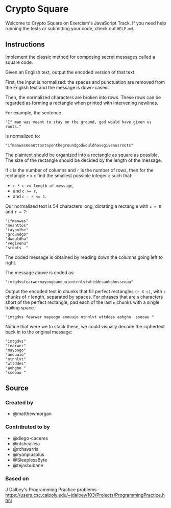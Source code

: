 # Crypto Square

Welcome to Crypto Square on Exercism's JavaScript Track.
If you need help running the tests or submitting your code, check out `HELP.md`.

## Instructions

Implement the classic method for composing secret messages called a square code.

Given an English text, output the encoded version of that text.

First, the input is normalized: the spaces and punctuation are removed from the English text and the message is down-cased.

Then, the normalized characters are broken into rows.
These rows can be regarded as forming a rectangle when printed with intervening newlines.

For example, the sentence

```text
"If man was meant to stay on the ground, god would have given us roots."
```

is normalized to:

```text
"ifmanwasmeanttostayonthegroundgodwouldhavegivenusroots"
```

The plaintext should be organized into a rectangle as square as possible.
The size of the rectangle should be decided by the length of the message.

If `c` is the number of columns and `r` is the number of rows, then for the rectangle `r` x `c` find the smallest possible integer `c` such that:

- `r * c >= length of message`,
- and `c >= r`,
- and `c - r <= 1`.

Our normalized text is 54 characters long, dictating a rectangle with `c = 8` and `r = 7`:

```text
"ifmanwas"
"meanttos"
"tayonthe"
"groundgo"
"dwouldha"
"vegivenu"
"sroots  "
```

The coded message is obtained by reading down the columns going left to right.

The message above is coded as:

```text
"imtgdvsfearwermayoogoanouuiontnnlvtwttddesaohghnsseoau"
```

Output the encoded text in chunks that fill perfect rectangles `(r X c)`, with `c` chunks of `r` length, separated by spaces.
For phrases that are `n` characters short of the perfect rectangle, pad each of the last `n` chunks with a single trailing space.

```text
"imtgdvs fearwer mayoogo anouuio ntnnlvt wttddes aohghn  sseoau "
```

Notice that were we to stack these, we could visually decode the ciphertext back in to the original message:

```text
"imtgdvs"
"fearwer"
"mayoogo"
"anouuio"
"ntnnlvt"
"wttddes"
"aohghn "
"sseoau "
```

## Source

### Created by

- @matthewmorgan

### Contributed to by

- @diego-caceres
- @ntshcalleia
- @rchavarria
- @ryanplusplus
- @SleeplessByte
- @tejasbubane

### Based on

J Dalbey's Programming Practice problems - https://users.csc.calpoly.edu/~jdalbey/103/Projects/ProgrammingPractice.html